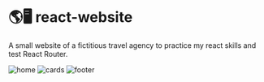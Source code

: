 # 🌎🖥️ react-website

A small website of a fictitious travel agency to practice my react skills and test React Router.

![home](https://user-images.githubusercontent.com/83065685/148387056-37080ada-9b84-4753-9c3b-c1b1189f0a4a.png)
![cards](https://user-images.githubusercontent.com/83065685/148387061-24c293f5-5ea8-4657-8640-791d470fb735.png)
![footer](https://user-images.githubusercontent.com/83065685/148387050-35ac4098-d114-4ec6-bb31-e2eb6c627af7.png)
